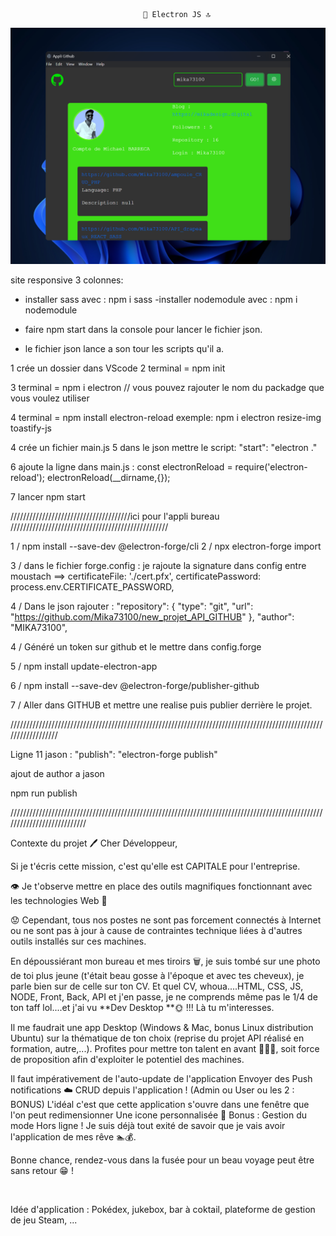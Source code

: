 <div align="center">

        📲 Electron JS 🔝

<img src="352shots_so.png" />
        
</div>



 site responsive 3 colonnes:

- installer sass avec : npm i sass 
-installer nodemodule avec : npm i nodemodule

- faire npm start dans la console pour lancer le fichier json.
- le fichier json lance a son tour les scripts qu'il a.

1   crée un dossier dans VScode
2   terminal = npm init

3   terminal = 
    npm i electron // vous pouvez rajouter le nom du packadge que vous voulez utiliser

4   terminal = npm install electron-reload
    exemple: npm i electron resize-img toastify-js

4   crée un fichier main.js
5   dans le json mettre le script: "start": "electron ."


6   ajoute la ligne dans main.js :
    const electronReload = require('electron-reload'); electronReload(__dirname,{});

7   lancer npm start

//////////////////////////////////////ici pour l'appli bureau //////////////////////////////////////////////////


1 / npm install --save-dev @electron-forge/cli
2 / npx electron-forge import

3 / dans le fichier forge.config : 
            je rajoute la signature dans config entre moustach ==>         certificateFile: './cert.pfx',
                                                                            certificatePassword: process.env.CERTIFICATE_PASSWORD,

4 / Dans le json rajouter :   "repository": {
                            "type": "git",
                            "url": "https://github.com/Mika73100/new_projet_API_GITHUB"
                        },
                        "author": "MIKA73100",

4 / Généré un token sur github et le mettre dans config.forge

5 / npm install update-electron-app

6 / npm install --save-dev @electron-forge/publisher-github

7 / Aller dans GITHUB et mettre une realise puis publier derrière le projet.


//////////////////////////////////////////////////////////////////////////////////////////////////////////////////



Ligne 11 jason : "publish": "electron-forge publish"


ajout de author a jason 

npm run publish








///////////////////////////////////////////////////////////////////////////////////////////////////////////////////////////



Contexte du projet
🖊️ Cher Développeur,

Si je t'écris cette mission, c'est qu'elle est CAPITALE pour l'entreprise.

👁️ Je t'observe mettre en place des outils magnifiques fonctionnant avec les technologies Web 🚀

😟 Cependant, tous nos postes ne sont pas forcement connectés à Internet ou ne sont pas à jour à cause de contraintes technique liées à d'autres outils installés sur ces machines.

En dépoussiérant mon bureau et mes tiroirs 🗑️, je suis tombé sur une photo de toi plus jeune (t'était beau gosse à l'époque et avec tes cheveux), je parle bien sur de celle sur ton CV. Et quel CV, whoua....HTML, CSS, JS, NODE, Front, Back, API et j'en passe, je ne comprends même pas le 1/4 de ton taff lol....et j'ai vu **Dev Desktop **🌞 !!! Là tu m'interesses.

Il me faudrait une app Desktop (Windows & Mac, bonus Linux distribution Ubuntu) sur la thématique de ton choix (reprise du projet API réalisé en formation, autre,...). Profites pour mettre ton talent en avant 🍔🍕🍺, soit force de proposition afin d'exploiter le potentiel des machines.

Il faut impérativement de l'auto-update de l'application
Envoyer des Push notifications ☁️
CRUD depuis l'application ! (Admin ou User ou les 2 : BONUS)
L'idéal c'est que cette application s'ouvre dans une fenêtre que l'on peut redimensionner
Une icone personnalisée 🤑
Bonus : Gestion du mode Hors ligne !
Je suis déjà tout exité de savoir que je vais avoir l'application de mes rêve 🏊💰.

Bonne chance, rendez-vous dans la fusée pour un beau voyage peut être sans retour 😁 !



​

Idée d'application : Pokédex, jukebox, bar à coktail, plateforme de gestion de jeu Steam, ...
